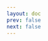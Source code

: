 ```yaml
---
layout: doc
prev: false
next: false
---
```


<CustomItemBox :item="{
  name: '制作图纸：匕首',
  icon: '/wiki/item/blueprint.png',
  type: '书籍',
  description: '',
  params: {
    stack: 1,
    durability: -1 
  },
  obtain: {
    found: [],
    npc: [],
    shop: [],
    gardening: []
  }
}" />
